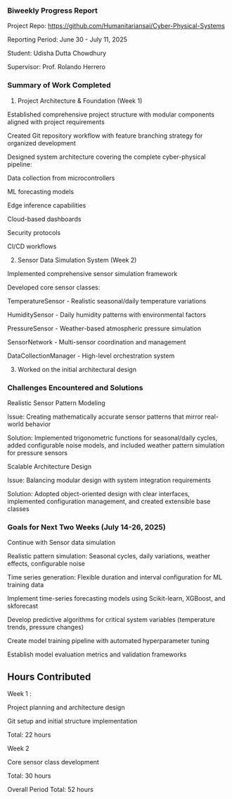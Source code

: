 ### Biweekly Progress Report

Project Repo: https://github.com/Humanitariansai/Cyber-Physical-Systems

Reporting Period: June 30 - July 11, 2025

Student: Udisha Dutta Chowdhury

Supervisor: Prof. Rolando Herrero

### Summary of Work Completed

1. Project Architecture & Foundation (Week 1)

Established comprehensive project structure with modular components aligned with project requirements

Created Git repository workflow with feature branching strategy for organized development

Designed system architecture covering the complete cyber-physical pipeline:

Data collection from microcontrollers

ML forecasting models

Edge inference capabilities

Cloud-based dashboards

Security protocols

CI/CD workflows


2. Sensor Data Simulation System (Week 2)

Implemented comprehensive sensor simulation framework 

Developed core sensor classes:

TemperatureSensor - Realistic seasonal/daily temperature variations

HumiditySensor - Daily humidity patterns with environmental factors

PressureSensor - Weather-based atmospheric pressure simulation

SensorNetwork - Multi-sensor coordination and management

DataCollectionManager - High-level orchestration system


3. Worked on the initial architectural design

### Challenges Encountered and Solutions

Realistic Sensor Pattern Modeling

Issue: Creating mathematically accurate sensor patterns that mirror real-world behavior

Solution: Implemented trigonometric functions for seasonal/daily cycles, added configurable noise models, and included weather pattern simulation for pressure sensors

Scalable Architecture Design

Issue: Balancing modular design with system integration requirements

Solution: Adopted object-oriented design with clear interfaces, implemented configuration management, and created extensible base classes


### Goals for Next Two Weeks (July 14-26, 2025)

Continue with Sensor data simulation

Realistic pattern simulation: Seasonal cycles, daily variations, weather effects, configurable noise

Time series generation: Flexible duration and interval configuration for ML training data

Implement time-series forecasting models using Scikit-learn, XGBoost, and skforecast

Develop predictive algorithms for critical system variables (temperature trends, pressure changes)

Create model training pipeline with automated hyperparameter tuning

Establish model evaluation metrics and validation frameworks


## Hours Contributed

Week 1 : 

Project planning and architecture design 

Git setup and initial structure implementation 

Total: 22 hours

Week 2 

Core sensor class development 

Total: 30 hours

Overall Period Total: 52 hours

